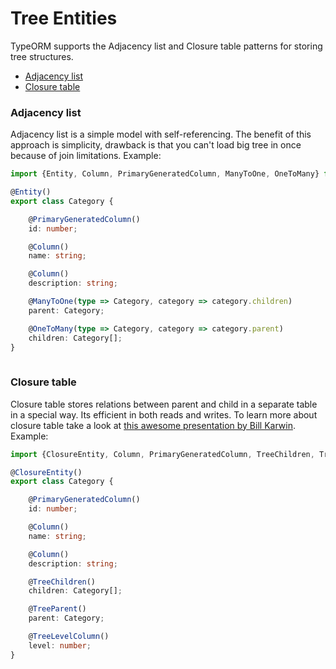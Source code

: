 # Tree Entities

TypeORM supports the Adjacency list and Closure table patterns for storing tree structures.

* [Adjacency list](#adjacency-list)
* [Closure table](#closure-table)

### Adjacency list

Adjacency list is a simple model with self-referencing. 
The benefit of this approach is simplicity, 
drawback is that you can't load big tree in once because of join limitations.
Example:

```typescript
import {Entity, Column, PrimaryGeneratedColumn, ManyToOne, OneToMany} from "typeorm";

@Entity()
export class Category {

    @PrimaryGeneratedColumn()
    id: number;

    @Column()
    name: string;

    @Column()
    description: string;

    @ManyToOne(type => Category, category => category.children)
    parent: Category;

    @OneToMany(type => Category, category => category.parent)
    children: Category[];
}
     
```

### Closure table


Closure table stores relations between parent and child in a separate table in a special way. 
Its efficient in both reads and writes. 
To learn more about closure table take a look at [this awesome presentation by Bill Karwin](https://www.slideshare.net/billkarwin/models-for-hierarchical-data). 
Example:

```typescript
import {ClosureEntity, Column, PrimaryGeneratedColumn, TreeChildren, TreeParent, TreeLevelColumn} from "typeorm";

@ClosureEntity()
export class Category {

    @PrimaryGeneratedColumn()
    id: number;

    @Column()
    name: string;

    @Column()
    description: string;

    @TreeChildren()
    children: Category[];

    @TreeParent()
    parent: Category;

    @TreeLevelColumn()
    level: number;
}
```
